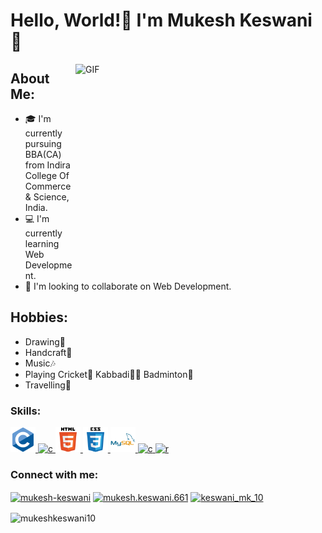 ### <h1> Hello, World!👋 I'm Mukesh Keswani 👱‍ </h1>

<img align='right' alt="GIF" src="https://media.giphy.com/media/zOvBKUUEERdNm/giphy.gif" width="400" height="320" />

## About Me:

- 🎓 I'm currently pursuing BBA(CA) from Indira College Of Commerce & Science, India.
- 💻 I'm currently learning Web Development.
- 🤝 I'm looking to collaborate on Web Development.


##  Hobbies:

- Drawing🎨
- Handcraft🎐
- Music🎶
- Playing Cricket🏏 Kabbadi🏃‍♂ Badminton🏸
- Travelling🧳



<h3 align="left">Skills:</h3>
<p align="left"> <a href="https://www.cprogramming.com/" target="_blank"> <img src="https://raw.githubusercontent.com/devicons/devicon/master/icons/c/c-original.svg" alt="c" width="40" height="40"/> </a> 
<a href="https://www.python.org/" target="_blank"> <img src="https://img.icons8.com/color/48/000000/python--v1.png" alt="c" width="40" height="40"/> </a>
<a href="https://www.w3.org/html/" target="_blank"> <img src="https://raw.githubusercontent.com/devicons/devicon/master/icons/html5/html5-original-wordmark.svg" alt="html5" width="40" height="40"/> </a> 
<a href="https://www.w3schools.com/css/" target="_blank"> <img src="https://raw.githubusercontent.com/devicons/devicon/master/icons/css3/css3-original-wordmark.svg" alt="css3" width="40" height="40"/> </a>
<a href="https://www.mysql.com/" target="_blank"> <img src="https://raw.githubusercontent.com/devicons/devicon/master/icons/mysql/mysql-original-wordmark.svg" alt="mysql" width="40" height="40"/> </a>
<a href="https://www.java.com/" target="_blank"> <img src="https://findicons.com/files/icons/1007/crystal_like/128/java.png" alt="c" width="40" height="40"/> </a>
<a href="https://www.r-project.org/about.html"> <img src="https://www.r-project.org/logo/Rlogo.svg" alt="r" width="40" height="40"/> </a>

<h3 align="left">Connect with me:</h3>
<a href="https://www.linkedin.com/in/mukesh-keswani/" target="blank"><img align="center" src="https://cdn.jsdelivr.net/npm/simple-icons@3.0.1/icons/linkedin.svg" alt="mukesh-keswani" height="30" width="40" /></a>
<a href="https://www.facebook.com/mukesh.keswani.661/" target="blank"><img align="center" src="https://cdn.jsdelivr.net/npm/simple-icons@3.0.1/icons/facebook.svg" alt="mukesh.keswani.661" height="30" width="40" /></a>
<a href="https://www.instagram.com/keswani_mk_10/" target="blank"><img align="center" src="https://cdn.jsdelivr.net/npm/simple-icons@3.0.1/icons/instagram.svg" alt="keswani_mk_10" height="30" width="40" /></a>
</p>


<p><img align="center" src="https://github-readme-stats.vercel.app/api/top-langs?username=mukeshkeswani10&show_icons=true&locale=en&layout=compact" alt="mukeshkeswani10"/></p>
